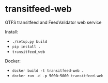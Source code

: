 # transitfeed-web
GTFS transitfeed and FeedValidator web service

Install:
 * `./setup.py build`
 * `pip install .`
 * `transitfeed_web`


Docker:
 * `docker build -t transitfeed-web .`
 * `docker run -d -p 5000:5000 transitfeed-web`
